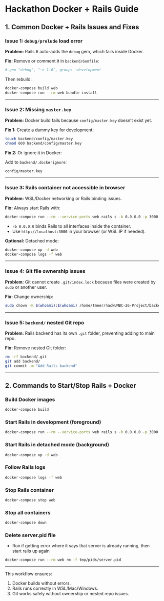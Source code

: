 # Hackathon Docker + Rails Guide

## 1. Common Docker + Rails Issues and Fixes

### Issue 1: `debug/prelude` load error
**Problem:** Rails 8 auto-adds the `debug` gem, which fails inside Docker.

**Fix:** Remove or comment it in `backend/Gemfile`:

```ruby
# gem "debug", "~> 1.0", group: :development
```

Then rebuild:

```bash
docker-compose build web
docker-compose run --rm web bundle install
```

---

### Issue 2: Missing `master.key`
**Problem:** Docker build fails because `config/master.key` doesn’t exist yet.

**Fix 1:** Create a dummy key for development:

```bash
touch backend/config/master.key
chmod 600 backend/config/master.key
```

**Fix 2:** Or ignore it in Docker:

Add to `backend/.dockerignore`:

```
config/master.key
```

---

### Issue 3: Rails container not accessible in browser
**Problem:** WSL/Docker networking or Rails binding issues.

**Fix:** Always start Rails with:

```bash
docker-compose run --rm --service-ports web rails s -b 0.0.0.0 -p 3000
```

- `-b 0.0.0.0` binds Rails to all interfaces inside the container.
- Use `http://localhost:3000` in your browser (or WSL IP if needed).

**Optional:** Detached mode:

```bash
docker-compose up -d web
docker-compose logs -f web
```

---

### Issue 4: Git file ownership issues
**Problem:** Git cannot create `.git/index.lock` because files were created by `sudo` or another user.

**Fix:** Change ownership:

```bash
sudo chown -R $(whoami):$(whoami) /home/tmeer/hackUMBC-26-Project/backend
```

---

### Issue 5: `backend/` nested Git repo
**Problem:** Rails backend has its own `.git` folder, preventing adding to main repo.

**Fix:** Remove nested Git folder:

```bash
rm -rf backend/.git
git add backend/
git commit -m "Add Rails backend"
```

---

## 2. Commands to Start/Stop Rails + Docker

### Build Docker images
```bash
docker-compose build
```

### Start Rails in development (foreground)
```bash
docker-compose run --rm --service-ports web rails s -b 0.0.0.0 -p 3000
```

### Start Rails in detached mode (background)
```bash
docker-compose up -d web
```

### Follow Rails logs
```bash
docker-compose logs -f web
```

### Stop Rails container
```bash
docker-compose stop web
```

### Stop all containers
```bash
docker-compose down
```
### Delete server.pid file
- Run if getting error where it says that server is already running, then start rails up again
```bash
docker-compose run --rm web rm -f tmp/pids/server.pid
```
---

This workflow ensures:

1. Docker builds without errors.
2. Rails runs correctly in WSL/Mac/Windows.
3. Git works safely without ownership or nested repo issues.
